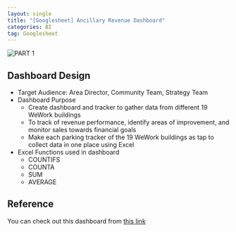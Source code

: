 ```yaml
---
layout: single
title: "[Googlesheet] Ancillary Revenue Dashboard"
categories: BI
tag: Googlesheet
---
```

![PART 1](https://github.com/ellyseonju/ellyseonju/assets/142702152/4b9226bb-5639-4701-9c1b-3954f8f5d486) 
## Dashboard Design 
* Target Audience: Area Director, Community Team, Strategy Team 
* Dashboard Purpose
    * Create dashboard and tracker to gather data from different 19 WeWork buildings  
    * To track of revenue performance, identify areas of improvement, and monitor sales towards financial goals
    * Make each parking tracker of the 19 WeWork buildings as tap to collect data in one place using Excel 
* Excel Functions used in dashboard
    * COUNTIFS
    * COUNTA
    * SUM
    * AVERAGE

## Reference 
You can check out this dashboard from [this link](https://docs.google.com/spreadsheets/d/1Eg5F9YEMExNhlMBSPNyxosHxwzUY5uu3ANJrBR0JuZk/edit#gid=0) 

